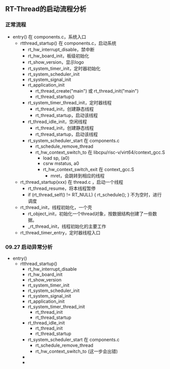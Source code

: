 ## RT-Thread的启动流程分析

### 正常流程

* entry() 在 components.c，系统入口
  * rtthread_startup() 在 components.c，启动系统
    * rt_hw_interrupt_disable，禁中断
    * rt_hw_board_init，板级初始化
    * rt_show_version，显示logo
    * rt_system_timer_init，定时器初始化
    * rt_system_scheduler_init
    * rt_system_signal_init
    * rt_application_init
      * rt_thread_create("main") 或 rt_thread_init("main")
      * rt_thread_startup()
    * rt_system_timer_thread_init，定时器线程
      * rt_thread_init，创建静态线程
      * rt_thread_startup，启动该线程
    * rt_thread_idle_init，空闲线程
      * rt_thread_init，创建静态线程
      * rt_thread_startup，启动该线程
    * rt_system_scheduler_start 在 components.c
      * rt_schedule_remove_thread
      * rt_hw_context_switch_to 在 libcpu/risc-v/virt64/context_gcc.S
        * load sp, (a0)
        * csrw mstatus, a0
        * rt_hw_context_switch_exit 在 context_gcc.S
          * mret，会跳转到相应的线程
  * rt_thread_startup(xxx) 在 thread.c ，启动一个线程
    * rt_thread_resume，将本线程暂停
    * if (rt_thread_self() != RT_NULL)  {  rt_schedule(); } 不为空时，进行调度
  * rt_thread_init，线程初始化，一个壳
    * rt_object_init，初始化一个thread对象，按数据结构创建了一些数据。
    * _rt_thread_init，线程初始化的主要工作
  * rt_thread_timer_entry，定时器线程入口

### 09.27 启动异常分析

* entry()
  * rtthread_startup()
    * rt_hw_interrupt_disable
    * rt_hw_board_init
    * rt_show_version
    * rt_system_timer_init
    * rt_system_scheduler_init
    * rt_system_signal_init
    * rt_application_init
    * rt_system_timer_thread_init
      * rt_thread_init
      * rt_thread_startup
    * rt_thread_idle_init
      * rt_thread_init
      * rt_thread_startup
    * rt_system_scheduler_start 在 components.c
      * rt_schedule_remove_thread
      * rt_hw_context_switch_to (这一步会出错)
    * 
    * 

  